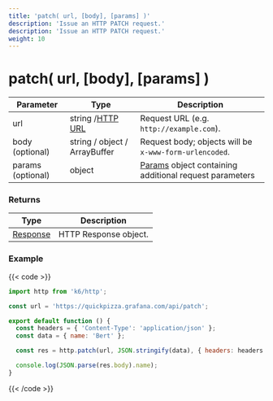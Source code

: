 ```yaml
---
title: 'patch( url, [body], [params] )'
description: 'Issue an HTTP PATCH request.'
description: 'Issue an HTTP PATCH request.'
weight: 10
---
```


# patch( url, [body], [params] )

| Parameter         | Type                                                                                            | Description                                                                                                                      |
| ----------------- | ----------------------------------------------------------------------------------------------- | -------------------------------------------------------------------------------------------------------------------------------- |
| url               | string /[HTTP URL](https://grafana.com/docs/k6/<K6_VERSION>/javascript-api/k6-http/url#returns) | Request URL (e.g. `http://example.com`).                                                                                         |
| body (optional)   | string / object / ArrayBuffer                                                                   | Request body; objects will be `x-www-form-urlencoded`.                                                                           |
| params (optional) | object                                                                                          | [Params](https://grafana.com/docs/k6/<K6_VERSION>/javascript-api/k6-http/params) object containing additional request parameters |

### Returns

| Type                                                                                 | Description           |
| ------------------------------------------------------------------------------------ | --------------------- |
| [Response](https://grafana.com/docs/k6/<K6_VERSION>/javascript-api/k6-http/response) | HTTP Response object. |

### Example

{{< code >}}

```javascript
import http from 'k6/http';

const url = 'https://quickpizza.grafana.com/api/patch';

export default function () {
  const headers = { 'Content-Type': 'application/json' };
  const data = { name: 'Bert' };

  const res = http.patch(url, JSON.stringify(data), { headers: headers });

  console.log(JSON.parse(res.body).name);
}
```

{{< /code >}}
